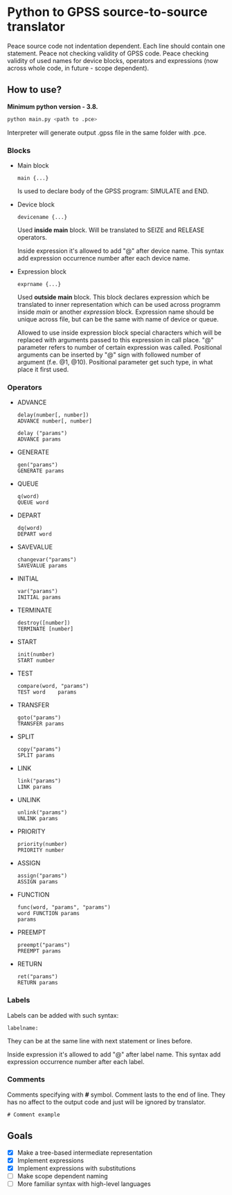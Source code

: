 # Python to GPSS source-to-source translator
Peace source code not indentation dependent. Each line should contain one statement. Peace not checking validity of GPSS code. Peace checking validity of used names for device blocks, operators and expressions (now across whole code, in future - scope dependent).

## How to use?
**Minimum python version - 3.8.**
```bash
python main.py <path to .pce>
```
Interpreter will generate output .gpss file in the same folder with .pce.
### Blocks
* Main block
  ```
  main {...}
  ```
  Is used to declare body of the GPSS program: SIMULATE and END.
  
* Device block
  ```
  devicename {...}
  ```
  Used **inside main** block. Will be translated to SEIZE and RELEASE operators.

  Inside expression it's allowed to add "@" after device name. This syntax add expression occurrence number after each device name.

* Expression block
  ```
  exprname {...}
  ```
  Used **outside main** block. This block declares expression which be translated to inner representation which can be used across programm inside *main* or another *expression* block. Expression name should be unique across file, but can be the same with name of device or queue. 
  
  Allowed to use inside expression block special characters which will be replaced with arguments passed to this expression in call place. "@" parameter refers to number of certain expression was called. Positional arguments can be inserted by "@" sign with followed number of argument (f.e. @1, @10). Positional parameter get such type, in what place it first used.
  
### Operators
* ADVANCE
  ```
  delay(number[, number])
  ADVANCE number[, number]
  
  delay ("params")
  ADVANCE params
  ```
* GENERATE
  ```
  gen("params")
  GENERATE params
  ```
* QUEUE
  ```
  q(word)
  QUEUE word
  ```
* DEPART
  ```
  dq(word)
  DEPART word
  ```
* SAVEVALUE
  ```
  changevar("params")
  SAVEVALUE params
  ```
* INITIAL
  ```
  var("params")
  INITIAL params
  ```
* TERMINATE
  ```
  destroy([number])
  TERMINATE [number]
  ```
* START
  ```
  init(number)
  START number
  ```
* TEST
  ```
  compare(word, "params")
  TEST word    params
  ```
* TRANSFER
  ```
  goto("params")
  TRANSFER params
  ```
* SPLIT
  ```
  copy("params")
  SPLIT params
  ```
* LINK
  ```
  link("params")
  LINK params
  ```
* UNLINK
  ```
  unlink("params")
  UNLINK params
  ```
* PRIORITY
  ```
  priority(number)
  PRIORITY number
  ```
* ASSIGN
  ```
  assign("params")
  ASSIGN params
  ```
* FUNCTION
  ```
  func(word, "params", "params")
  word FUNCTION params
  params
  ```
* PREEMPT
  ```
  preempt("params")
  PREEMPT params
  ```
* RETURN
  ```
  ret("params")
  RETURN params
  ```

### Labels
Labels can be added with such syntax:
```
labelname:
```
They can be at the same line with next statement or lines before.

Inside expression it's allowed to add "@" after label name. This syntax add expression occurrence number after each label. 

### Comments
Comments specifying with **#** symbol. Comment lasts to the end of line. They has no affect to the output code and just will be ignored by translator.
```
# Comment example
```

## Goals
- [x] Make a tree-based intermediate representation
- [x] Implement expressions
- [x] Implement expressions with substitutions
- [ ] Make scope dependent naming
- [ ] More familiar syntax with high-level languages
